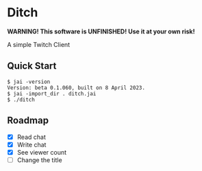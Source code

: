 # Ditch

**WARNING! This software is UNFINISHED! Use it at your own risk!**

A simple Twitch Client

## Quick Start

```console
$ jai -version
Version: beta 0.1.060, built on 8 April 2023.
$ jai -import_dir . ditch.jai
$ ./ditch
```

## Roadmap

- [x] Read chat
- [x] Write chat
- [x] See viewer count
- [ ] Change the title
